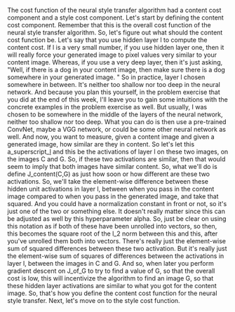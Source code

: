 
The cost function of the neural style transfer algorithm had a content cost component and a style cost component. Let's start by defining the content cost component. Remember that this is the overall cost function of the neural style transfer algorithm. So, let's figure out what should the content cost function be. Let's say that you use hidden layer l to compute the content cost. If l is a very small number, if you use hidden layer one, then it will really force your generated image to pixel values very similar to your content image. Whereas, if you use a very deep layer, then it's just asking, "Well, if there is a dog in your content image, then make sure there is a dog somewhere in your generated image. " So in practice, layer l chosen somewhere in between. It's neither too shallow nor too deep in the neural network. And because you plan this yourself, in the problem exercise that you did at the end of this week, I'll leave you to gain some intuitions with the concrete examples in the problem exercise as well. But usually, I was chosen to be somewhere in the middle of the layers of the neural network, neither too shallow nor too deep. What you can do is then use a pre-trained ConvNet, maybe a VGG network, or could be some other neural network as well. And now, you want to measure, given a content image and given a generated image, how similar are they in content. So let's let this a_superscript_[l](c) and this be the activations of layer l on these two images, on the images C and G. So, if these two activations are similar, then that would seem to imply that both images have similar content. So, what we'll do is define J_content(C,G) as just how soon or how different are these two activations. So, we'll take the element-wise difference between these hidden unit activations in layer l, between when you pass in the content image compared to when you pass in the generated image, and take that squared. And you could have a normalization constant in front or not, so it's just one of the two or something else. It doesn't really matter since this can be adjusted as well by this hyperparameter alpha. So, just be clear on using this notation as if both of these have been unrolled into vectors, so then, this becomes the square root of the l_2 norm between this and this, after you've unrolled them both into vectors. There's really just the element-wise sum of squared differences between these two activation. But it's really just the element-wise sum of squares of differences between the activations in layer l, between the images in C and G. And so, when later you perform gradient descent on J_of_G to try to find a value of G, so that the overall cost is low, this will incentivize the algorithm to find an image G, so that these hidden layer activations are similar to what you got for the content image. So, that's how you define the content cost function for the neural style transfer. Next, let's move on to the style cost function.
